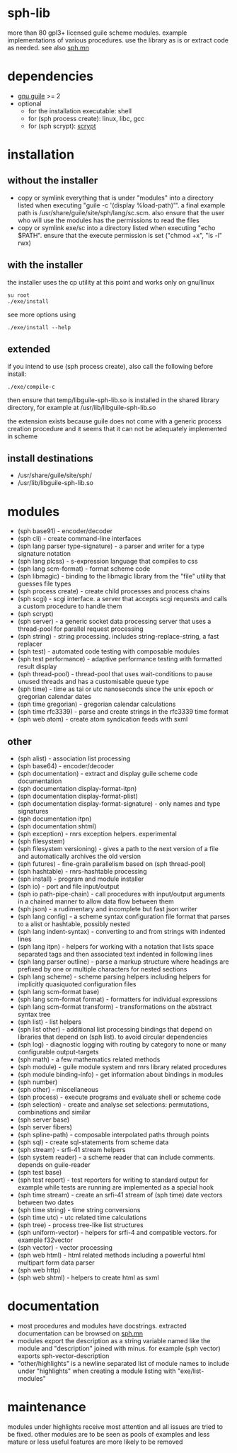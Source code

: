 # sph-lib
more than 80 gpl3+ licensed guile scheme modules.
example implementations of various procedures. use the library as is or extract code as needed.
see also [sph.mn](http://sph.mn/computer/software/sph-lib.html)

# dependencies
* [gnu guile](https://www.gnu.org/software/guile/) >= 2
* optional
  * for the installation executable: shell
  * for (sph process create): linux, libc, gcc
  * for (sph scrypt): [scrypt](https://github.com/jkalbhenn/scrypt)

# installation
## without the installer
* copy or symlink everything that is under "modules" into a directory listed when executing "guile -c '(display %load-path)'". a final example path is /usr/share/guile/site/sph/lang/sc.scm. also ensure that the user who will use the modules has the permissions to read the files
* copy or symlink exe/sc into a directory listed when executing "echo $PATH". ensure that the execute permission is set ("chmod +x", "ls -l" rwx)

## with the installer
the installer uses the cp utility at this point and works only on gnu/linux

```
su root
./exe/install
```
see more options using
```
./exe/install --help
```

## extended
if you intend to use (sph process create), also call the following before install:
```
./exe/compile-c
```

then ensure that temp/libguile-sph-lib.so is installed in the shared library directory, for example at /usr/lib/libguile-sph-lib.so

the extension exists because guile does not come with a generic process creation procedure and it seems that it can not be adequately implemented in scheme

## install destinations
* /usr/share/guile/site/sph/
* /usr/lib/libguile-sph-lib.so

# modules
* (sph base91) - encoder/decoder
* (sph cli) - create command-line interfaces
* (sph lang parser type-signature) - a parser and writer for a type signature notation
* (sph lang plcss) - s-expression language that compiles to css
* (sph lang scm-format) - format scheme code
* (sph libmagic) - binding to the libmagic library from the "file" utility that guesses file types
* (sph process create) - create child processes and process chains
* (sph scgi) - scgi interface. a server that accepts scgi requests and calls a custom procedure to handle them
* (sph scrypt)
* (sph server) - a generic socket data processing server that uses a thread-pool for parallel request processing
* (sph string) - string processing. includes string-replace-string, a fast replacer
* (sph test) - automated code testing with composable modules
* (sph test performance) - adaptive performance testing with formatted result display
* (sph thread-pool) - thread-pool that uses wait-conditions to pause unused threads and has a customisable queue type
* (sph time) - time as tai or utc nanoseconds since the unix epoch or gregorian calendar dates
* (sph time gregorian) - gregorian calendar calculations
* (sph time rfc3339) - parse and create strings in the rfc3339 time format
* (sph web atom) - create atom syndication feeds with sxml

## other
* (sph alist) - association list processing
* (sph base64) - encoder/decoder
* (sph documentation) - extract and display guile scheme code documentation
* (sph documentation display-format-itpn)
* (sph documentation display-format-plist)
* (sph documentation display-format-signature) - only names and type signatures
* (sph documentation itpn)
* (sph documentation shtml)
* (sph exception) - rnrs exception helpers. experimental
* (sph filesystem)
* (sph filesystem versioning) - gives a path to the next version of a file and automatically archives the old version
* (sph futures) - fine-grain parallelism based on (sph thread-pool)
* (sph hashtable) - rnrs-hashtable processing
* (sph install) - program and module installer
* (sph io) - port and file input/output
* (sph io path-pipe-chain) - call procedures with input/output arguments in a chained manner to allow data flow between them
* (sph json) - a rudimentary and incomplete but fast json writer
* (sph lang config) - a scheme syntax configuration file format that parses to a alist or hashtable, possibly nested
* (sph lang indent-syntax) - converting to and from strings with indented lines
* (sph lang itpn) - helpers for working with a notation that lists space separated tags and then associated text indented in following lines
* (sph lang parser outline) - parse a markup structure where headings are prefixed by one or multiple characters for nested sections
* (sph lang scheme) - scheme parsing helpers including helpers for implicitly quasiquoted configuration files
* (sph lang scm-format base)
* (sph lang scm-format format) - formatters for individual expressions
* (sph lang scm-format transform) - transformations on the abstract syntax tree
* (sph list) - list helpers
* (sph list other) - additional list processing bindings that depend on libraries that depend on (sph list). to avoid circular dependencies
* (sph log) - diagnostic logging with routing by category to none or many configurable output-targets
* (sph math) - a few  mathematics related methods
* (sph module) - guile module system and rnrs library related procedures
* (sph module binding-info) - get information about bindings in modules
* (sph number)
* (sph other) - miscellaneous
* (sph process) - execute programs and evaluate shell or scheme code
* (sph selection) - create and analyse set selections: permutations, combinations and similar
* (sph server base)
* (sph server fibers)
* (sph spline-path) - composable interpolated paths through points
* (sph sql) - create sql-statements from scheme data
* (sph stream) - srfi-41 stream helpers
* (sph system reader) - a scheme reader that can include comments. depends on guile-reader
* (sph test base)
* (sph test report) - test reporters for writing to standard output for example while tests are running are implemented as a special hook
* (sph time stream) - create an srfi-41 stream of (sph time) date vectors between two dates
* (sph time string) - time string conversions
* (sph time utc) - utc related time calculations
* (sph tree) - process tree-like list structures
* (sph uniform-vector) - helpers for srfi-4 and compatible vectors. for example f32vector
* (sph vector) - vector processing
* (sph web html) - html related methods including a powerful html multipart form data parser
* (sph web http)
* (sph web shtml) - helpers to create html as sxml

# documentation
* most procedures and modules have docstrings. extracted documentation can be browsed on [sph.mn](http://sph.mn/computer/software/sph-lib.html)
* modules export the description as a string variable named like the module and "description" joined with minus. for example (sph vector) exports sph-vector-description
* "other/highlights" is a newline separated list of module names to include under "highlights" when creating a module listing with "exe/list-modules"

# maintenance
modules under highlights receive most attention and all issues are tried to be fixed. other modules are to be seen as pools of examples and less mature or less useful features are more likely to be removed
